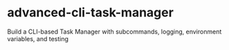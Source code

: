 # advanced-cli-task-manager
Build a CLI-based Task Manager with subcommands, logging, environment variables, and testing

